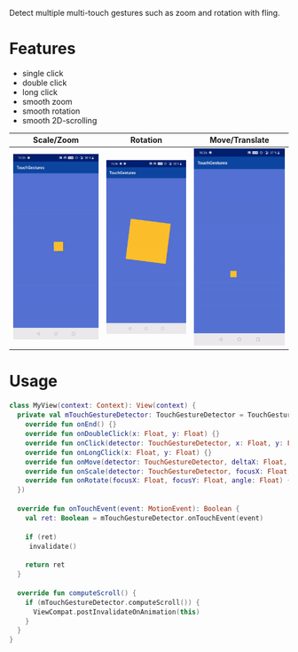 Detect multiple multi-touch gestures such as zoom and rotation with fling.

# Features
- single click
- double click
- long click
- smooth zoom
- smooth rotation
- smooth 2D-scrolling

| Scale/Zoom | Rotation | Move/Translate |
| ---------- | -------- | -------------- |
| <img src="screenshots/zoom.gif" width="200px">  | <img src="screenshots/rotation.gif" width="200px"> | <img src="screenshots/translate.gif" width="200px"> |

# Usage
```kotlin
class MyView(context: Context): View(context) {
  private val mTouchGestureDetector: TouchGestureDetector = TouchGestureDetector(context, object : TouchGestureDetector.Listener {
    override fun onEnd() {}
    override fun onDoubleClick(x: Float, y: Float) {}
    override fun onClick(detector: TouchGestureDetector, x: Float, y: Float) {}
    override fun onLongClick(x: Float, y: Float) {}
    override fun onMove(detector: TouchGestureDetector, deltaX: Float, deltaY: Float) {}
    override fun onScale(detector: TouchGestureDetector, focusX: Float, focusY: Float, scaleFactor: Float) {}
    override fun onRotate(focusX: Float, focusY: Float, angle: Float) {}
  })

  override fun onTouchEvent(event: MotionEvent): Boolean {
    val ret: Boolean = mTouchGestureDetector.onTouchEvent(event)

    if (ret)
     invalidate()

    return ret
  }

  override fun computeScroll() {
    if (mTouchGestureDetector.computeScroll()) {
      ViewCompat.postInvalidateOnAnimation(this)
    }
  }
}

```
